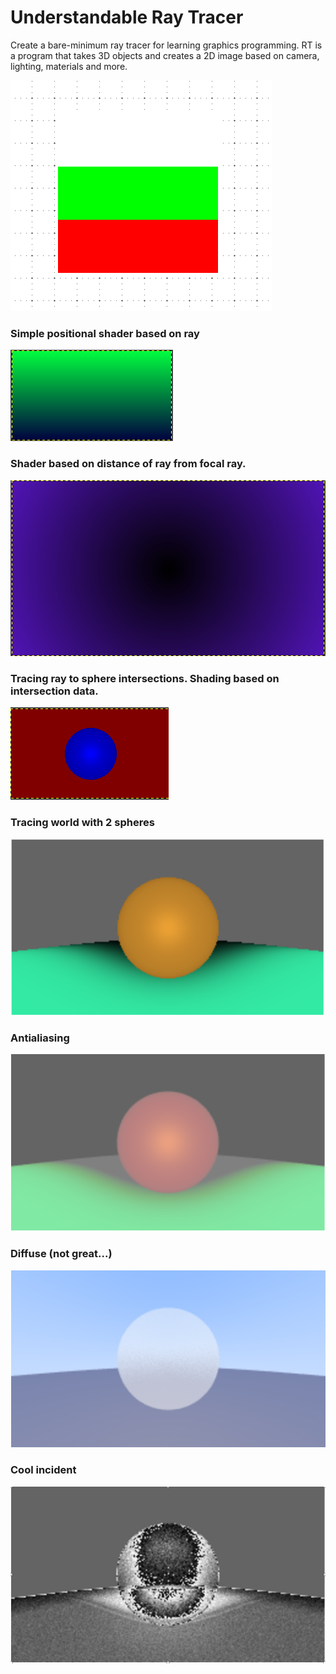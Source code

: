 # Understandable Ray Tracer

Create a bare-minimum ray tracer for learning graphics programming.
RT is a program that takes 3D objects and creates a 2D image based on camera, lighting, materials and more.

![writing BG flag to file](https://github.com/pancanin/RayTracer/blob/master/helpful_materials/bg-flag.PNG?raw=true)

### Simple positional shader based on ray

![positional shader](https://github.com/pancanin/RayTracer/blob/master/helpful_materials/positional-shader.PNG?raw=true)

### Shader based on distance of ray from focal ray.

![distance from center](https://github.com/pancanin/RayTracer/blob/master/helpful_materials/distance-center.PNG?raw=true)

### Tracing ray to sphere intersections. Shading based on intersection data.

![ray sphere intersection](https://github.com/pancanin/RayTracer/blob/master/helpful_materials/tracing-sphere.PNG?raw=true)

### Tracing world with 2 spheres

![tracing world](https://github.com/pancanin/RayTracer/blob/master/helpful_materials/world-preview.PNG?raw=true)

### Antialiasing

![antialiasing](https://github.com/pancanin/RayTracer/blob/master/helpful_materials/antialiasing.PNG?raw=true)


### Diffuse (not great...)

![diffuse](https://github.com/pancanin/RayTracer/blob/master/helpful_materials/diffuse.PNG?raw=true)

### Cool incident

![diffuse](https://github.com/pancanin/RayTracer/blob/master/helpful_materials/cool-incident.PNG?raw=true)